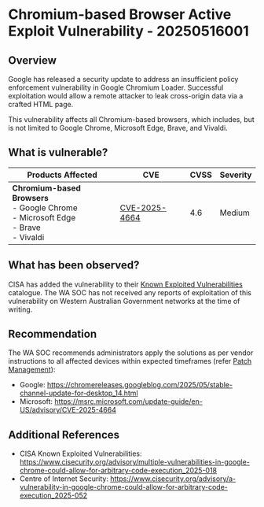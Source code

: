 # Chromium-based Browser Active Exploit Vulnerability - 20250516001

## Overview

Google has released a security update to address an insufficient policy enforcement vulnerability in Google Chromium Loader. Successful exploitation would allow a remote attacker to leak cross-origin data via a crafted HTML page.

This vulnerability affects all Chromium-based browsers, which includes, but is not limited to Google Chrome, Microsoft Edge, Brave, and Vivaldi.

## What is vulnerable?

| Products Affected                                                | CVE                                                             | CVSS | Severity  |
| ---------------------------------------------------------------- | --------------------------------------------------------------- | ---- | --------- |
| **Chromium-based Browsers** <br/> - Google Chrome <br/> - Microsoft Edge <br> - Brave <br> - Vivaldi | [CVE-2025-4664](https://nvd.nist.gov/vuln/detail/CVE-2025-4664) | 4.6  | Medium    |

## What has been observed?

CISA has added the vulnerability to their [Known Exploited Vulnerabilities](https://www.cisa.gov/known-exploited-vulnerabilities-catalog) catalogue.
The WA SOC has not received any reports of exploitation of this vulnerability on Western Australian Government networks at the time of writing.

## Recommendation

The WA SOC recommends administrators apply the solutions as per vendor instructions to all affected devices within expected timeframes (refer [Patch Management](../guidelines/patch-management.md)):

- Google: <https://chromereleases.googleblog.com/2025/05/stable-channel-update-for-desktop_14.html>
- Microsoft: <https://msrc.microsoft.com/update-guide/en-US/advisory/CVE-2025-4664>

## Additional References

- CISA Known Exploited Vulnerabilities: <https://www.cisecurity.org/advisory/multiple-vulnerabilities-in-google-chrome-could-allow-for-arbitrary-code-execution_2025-018>
- Centre of Internet Security: <https://www.cisecurity.org/advisory/a-vulnerability-in-google-chrome-could-allow-for-arbitrary-code-execution_2025-052>
